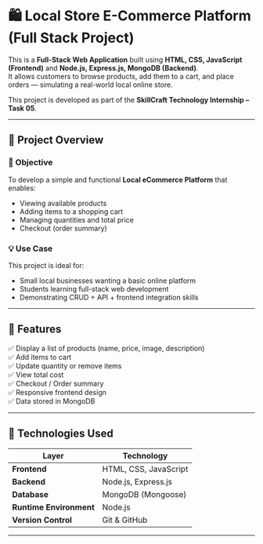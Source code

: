 # 🛍️ Local Store E-Commerce Platform (Full Stack Project)

This is a **Full-Stack Web Application** built using **HTML, CSS, JavaScript (Frontend)** and **Node.js, Express.js, MongoDB (Backend)**.  
It allows customers to browse products, add them to a cart, and place orders — simulating a real-world local online store.

This project is developed as part of the **SkillCraft Technology Internship – Task 05**.

---

## 📖 Project Overview

### 🎯 Objective
To develop a simple and functional **Local eCommerce Platform** that enables:
- Viewing available products  
- Adding items to a shopping cart  
- Managing quantities and total price  
- Checkout (order summary)  

### 💡 Use Case
This project is ideal for:
- Small local businesses wanting a basic online platform  
- Students learning full-stack web development  
- Demonstrating CRUD + API + frontend integration skills  

---

## 🚀 Features

✅ Display a list of products (name, price, image, description)  
✅ Add items to cart  
✅ Update quantity or remove items  
✅ View total cost  
✅ Checkout / Order summary  
✅ Responsive frontend design  
✅ Data stored in MongoDB  

---

## 🧠 Technologies Used

| Layer | Technology |
|--------|-------------|
| **Frontend** | HTML, CSS, JavaScript |
| **Backend** | Node.js, Express.js |
| **Database** | MongoDB (Mongoose) |
| **Runtime Environment** | Node.js |
| **Version Control** | Git & GitHub |

---
